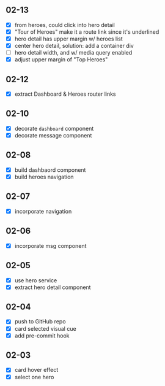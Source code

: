 ## 02-13
- [x] from heroes, could click into hero detail
- [x] "Tour of Heroes" make it a route link since it's underlined
- [x] hero detail has upper margin w/ heroes list
- [x] center hero detail, solution: add a container div
- [ ] hero detail width, and w/ media query enabled
- [x] adjust upper margin of "Top Heroes"

## 02-12
- [x] extract Dashboard & Heroes router links

## 02-10
- [x] decorate `dashboard` component
- [x] decorate message component

## 02-08
- [x] build dashbaord component
- [x] build heroes navigation

## 02-07
- [x] incorporate navigation

## 02-06
- [x] incorporate msg component

## 02-05
- [x] use hero service
- [x] extract hero detail component

## 02-04
- [x] push to GitHub repo
- [x] card selected visual cue
- [x] add pre-commit hook

## 02-03
- [x] card hover effect
- [x] select one hero